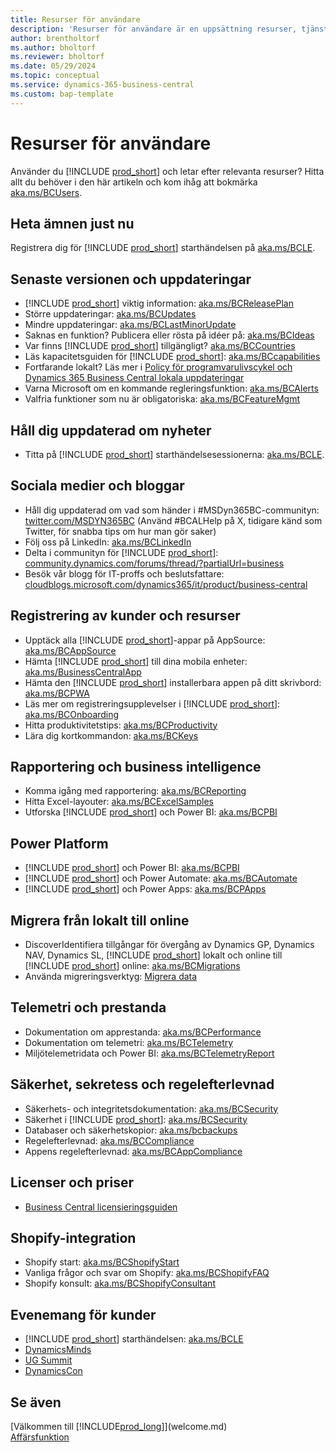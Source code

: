 ```yaml
---
title: Resurser för användare
description: 'Resurser för användare är en uppsättning resurser, tjänster och verktyg för att använda Business Central.'
author: brentholtorf
ms.author: bholtorf
ms.reviewer: bholtorf
ms.date: 05/29/2024
ms.topic: conceptual
ms.service: dynamics-365-business-central
ms.custom: bap-template
---
```


# <a name="resources-for-users"></a>Resurser för användare

Använder du [!INCLUDE [prod_short](includes/prod_short.md)] och letar efter relevanta resurser? Hitta allt du behöver i den här artikeln och kom ihåg att bokmärka [aka.ms/BCUsers](https://aka.ms/BCUsers).

## <a name="hot-topics-right-now"></a>Heta ämnen just nu

Registrera dig för [!INCLUDE [prod_short](includes/prod_short.md)] starthändelsen på [aka.ms/BCLE](https://aka.ms/BCLE).

## <a name="latest-release-and-updates"></a>Senaste versionen och uppdateringar

- [!INCLUDE [prod_short](includes/prod_short.md)] viktig information: [aka.ms/BCReleasePlan](https://aka.ms/BCReleasePlan) 
- Större uppdateringar: [aka.ms/BCUpdates](https://aka.ms/BCUpdates)
- Mindre uppdateringar: [aka.ms/BCLastMinorUpdate](https://aka.ms/BCLastMinorUpdate) 
- Saknas en funktion? Publicera eller rösta på idéer på: [aka.ms/BCIdeas](https://aka.ms/BCIdeas) 
- Var finns [!INCLUDE [prod_short](includes/prod_short.md)] tillgängligt? [aka.ms/BCCountries](https://aka.ms/BCCountries)
- Läs kapacitetsguiden för [!INCLUDE [prod_short](includes/prod_short.md)]: [aka.ms/BCcapabilities](https://aka.ms/BCcapabilities)
- Fortfarande lokalt? Läs mer i [Policy för programvarulivscykel och Dynamics 365 Business Central lokala uppdateringar](/dynamics365/business-central/dev-itpro/terms/lifecycle-policy-on-premises)
- Varna Microsoft om en kommande regleringsfunktion: [aka.ms/BCAlerts](https://aka.ms/BCAlerts)
- Valfria funktioner som nu är obligatoriska: [aka.ms/BCFeatureMgmt](https://aka.ms/BCFeatureMgmt)

## <a name="stay-up-to-date-on-whats-new"></a>Håll dig uppdaterad om nyheter

- Titta på [!INCLUDE [prod_short](includes/prod_short.md)] starthändelsesessionerna: [aka.ms/BCLE](https://aka.ms/BCLE).

## <a name="social-and-blogs"></a>Sociala medier och bloggar

- Håll dig uppdaterad om vad som händer i #MSDyn365BC-communityn: [twitter.com/MSDYN365BC](https://twitter.com/MSDYN365BC) (Använd #BCALHelp på X, tidigare känd som Twitter, för snabba tips om hur man gör saker) 
- Följ oss på LinkedIn: [aka.ms/BCLinkedIn](https://aka.ms/BCLinkedIn)
- Delta i communityn för [!INCLUDE [prod_short](includes/prod_short.md)]: [community.dynamics.com/forums/thread/?partialUrl=business](https://community.dynamics.com/forums/thread/?partialUrl=business) 
- Besök vår blogg för IT-proffs och beslutsfattare: [cloudblogs.microsoft.com/dynamics365/it/product/business-central](https://www.microsoft.com/en-us/dynamics-365/blog/business-leader/product/dynamics-365-business-central/)

## <a name="customer-onboarding-and-resources"></a>Registrering av kunder och resurser

- Upptäck alla [!INCLUDE [prod_short](includes/prod_short.md)]-appar på AppSource: [aka.ms/BCAppSource](https://appsource.microsoft.com/marketplace/apps?page=1&product=dynamics-365-business-central)
- Hämta [!INCLUDE [prod_short](includes/prod_short.md)] till dina mobila enheter: [aka.ms/BusinessCentralApp](https://aka.ms/BusinessCentralApp)
- Hämta den [!INCLUDE [prod_short](includes/prod_short.md)] installerbara appen på ditt skrivbord: [aka.ms/BCPWA](https://aka.ms/BCPWA)
- Läs mer om registreringsupplevelser i [!INCLUDE [prod_short](includes/prod_short.md)]: [aka.ms/BCOnboarding](https://aka.ms/bconboarding)
- Hitta produktivitetstips: [aka.ms/BCProductivity](https://aka.ms/BCProductivity) 
- Lära dig kortkommandon: [aka.ms/BCKeys](https://aka.ms/BCKeys)

## <a name="reporting-and-business-intelligence"></a>Rapportering och business intelligence

- Komma igång med rapportering: [aka.ms/BCReporting](https://aka.ms/BCReporting)
- Hitta Excel-layouter: [aka.ms/BCExcelSamples](https://aka.ms/BCExcelSamples)
- Utforska [!INCLUDE [prod_short](includes/prod_short.md)] och Power BI: [aka.ms/BCPBI](https://aka.ms/BCPBI)

## <a name="power-platform"></a>Power Platform

- [!INCLUDE [prod_short](includes/prod_short.md)] och Power BI: [aka.ms/BCPBI](https://aka.ms/BCPBI)
- [!INCLUDE [prod_short](includes/prod_short.md)] och Power Automate: [aka.ms/BCAutomate](https://aka.ms/BCAutomate) 
- [!INCLUDE [prod_short](includes/prod_short.md)] och Power Apps: [aka.ms/BCPApps](https://aka.ms/BCPApps)

## <a name="migrating-from-on-premises-to-online"></a>Migrera från lokalt till online

- DiscoverIdentifiera tillgångar för övergång av Dynamics GP, Dynamics NAV, Dynamics SL, [!INCLUDE [prod_short](includes/prod_short.md)] lokalt och online till [!INCLUDE [prod_short](includes/prod_short.md)] online: [aka.ms/BCMigrations](https://aka.ms/BCMigrations)  
- Använda migreringsverktyg: [Migrera data](/dynamics365/business-central/dev-itpro/administration/migrate-data) 

## <a name="telemetry-and-performance"></a>Telemetri och prestanda

- Dokumentation om apprestanda: [aka.ms/BCPerformance](https://aka.ms/BCPerformance)
- Dokumentation om telemetri: [aka.ms/BCTelemetry](https://aka.ms/BCTelemetry) 
- Miljötelemetridata och Power BI: [aka.ms/BCTelemetryReport](https://aka.ms/BCTelemetryReport) 

## <a name="security-privacy-and-compliance"></a>Säkerhet, sekretess och regelefterlevnad

- Säkerhets- och integritetsdokumentation: [aka.ms/BCSecurity](https://aka.ms/BCSecurity) 
- Säkerhet i [!INCLUDE [prod_short](includes/prod_short.md)]: [aka.ms/BCSecurity](https://aka.ms/BCSecurity)
- Databaser och säkerhetskopior: [aka.ms/bcbackups](https://aka.ms/BCBackups)
- Regelefterlevnad: [aka.ms/BCCompliance](https://aka.ms/BCCompliance)
- Appens regelefterlevnad: [aka.ms/BCAppCompliance](https://aka.ms/BCAppCompliance)

## <a name="licensing-and-pricing"></a>Licenser och priser

- [Business Central licensieringsguiden](https://go.microsoft.com/fwlink/?LinkId=866544&clcid=0x409)

## <a name="shopify-integration"></a>Shopify-integration

- Shopify start: [aka.ms/BCShopifyStart](https://aka.ms/BCShopifyStart)
- Vanliga frågor och svar om Shopify: [aka.ms/BCShopifyFAQ](https://aka.ms/BCShopifyFAQ)
- Shopify konsult: [aka.ms/BCShopifyConsultant](https://aka.ms/BCShopifyConsultant)

## <a name="events-for-customers"></a>Evenemang för kunder

- [!INCLUDE [prod_short](includes/prod_short.md)] starthändelsen: [aka.ms/BCLE](https://aka.ms/BCLE)
- [DynamicsMinds](https://www.dynamicsminds.com/)
- [UG Summit](https://www.summitna.com/)
- [DynamicsCon](https://dynamicscon.com/)

## <a name="see-also"></a>Se även

[Välkommen till [!INCLUDE[prod_long](includes/prod_long.md)]](welcome.md)  
[Affärsfunktion](across-business-functionality.md)  
